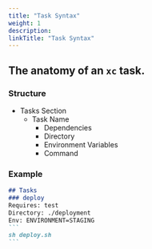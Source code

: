 ```yaml
---
title: "Task Syntax"
weight: 1
description:
linkTitle: "Task Syntax"
---
```


## The anatomy of an `xc` task.

### Structure

- Tasks Section
  - Task Name
    - Dependencies
    - Directory
    - Environment Variables
    - Command

### Example

````md
## Tasks
### deploy
Requires: test
Directory: ./deployment
Env: ENVIRONMENT=STAGING
```
sh deploy.sh
```
````
